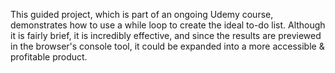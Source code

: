 This guided project, which is part of an ongoing Udemy course, demonstrates how to use a while loop to create the ideal to-do list. Although it is fairly brief, it is incredibly effective, and since the results are previewed in the browser's console tool, it could be expanded into a more accessible & profitable product. 
